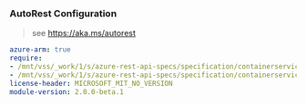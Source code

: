 ### AutoRest Configuration

> see https://aka.ms/autorest

``` yaml
azure-arm: true
require:
- /mnt/vss/_work/1/s/azure-rest-api-specs/specification/containerservice/resource-manager/Microsoft.ContainerService/fleet/readme.md
- /mnt/vss/_work/1/s/azure-rest-api-specs/specification/containerservice/resource-manager/Microsoft.ContainerService/fleet/readme.go.md
license-header: MICROSOFT_MIT_NO_VERSION
module-version: 2.0.0-beta.1
```